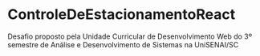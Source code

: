 # ControleDeEstacionamentoReact
 Desafio proposto pela Unidade Curricular de Desenvolvimento Web do 3º semestre de Análise e Desenvolvimento de Sistemas na UniSENAI/SC
